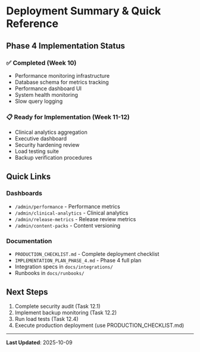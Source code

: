 # Deployment Summary & Quick Reference

## Phase 4 Implementation Status

### ✅ Completed (Week 10)
- Performance monitoring infrastructure
- Database schema for metrics tracking
- Performance dashboard UI
- System health monitoring
- Slow query logging

### 📋 Ready for Implementation (Week 11-12)
- Clinical analytics aggregation
- Executive dashboard
- Security hardening review
- Load testing suite
- Backup verification procedures

## Quick Links

### Dashboards
- `/admin/performance` - Performance metrics
- `/admin/clinical-analytics` - Clinical analytics
- `/admin/release-metrics` - Release review metrics
- `/admin/content-packs` - Content versioning

### Documentation
- `PRODUCTION_CHECKLIST.md` - Complete deployment checklist
- `IMPLEMENTATION_PLAN_PHASE_4.md` - Phase 4 full plan
- Integration specs in `docs/integrations/`
- Runbooks in `docs/runbooks/`

## Next Steps
1. Complete security audit (Task 12.1)
2. Implement backup monitoring (Task 12.2)  
3. Run load tests (Task 12.4)
4. Execute production deployment (use PRODUCTION_CHECKLIST.md)

---
**Last Updated**: 2025-10-09
